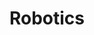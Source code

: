 ---
title: "Robotics"

categories: ['']

tags: ['Robotics']

arwords: 'الروبوتيات'

arexps: []

enwords: ['Robotics']

enexps: []

arlexicons: 'ر'

enlexicons: 'R'

authors: ['Ruqayya Roshdy']

translators: ['']

citations: 'العربية والذكاء الاصطناعي'

sources: 'مركز الملك عبدالله بن عبدالعزيز الدولي لخدمة اللغة العربية'

word: "true"

slug: ""
---